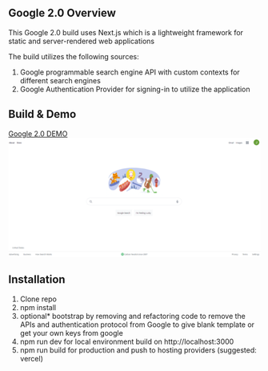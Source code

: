 ## Google 2.0 Overview
This Google 2.0 build uses Next.js which is a lightweight framework for static and server-rendered web applications

The build utilizes the following sources: 
1. Google programmable search engine API with custom contexts for different search engines
2. Google Authentication Provider for signing-in to utilize the application 
## Build & Demo
<a href="https://google-2-0-nu.vercel.app/">Google 2.0 DEMO</a>
<img src="https://github.com/ForgeSolutions-JBrenner/Google-2.0/blob/main/public/overview.png" alt="sample" />
## Installation
1. Clone repo 
2. npm install 
3. optional* bootstrap by removing and refactoring code to remove the APIs and authentication protocol from Google to give blank template or get your own keys from google
4. npm run dev for local environment build on http://localhost:3000
5. npm run build for production and push to hosting providers (suggested: vercel)

